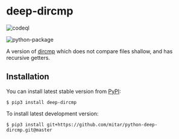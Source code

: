 # deep-dircmp

![codeql](https://github.com/mitar/python-deep-dircmp/actions/workflows/codeql.yml/badge.svg)


![python-package](https://github.com/mitar/python-deep-dircmp/actions/workflows/python-package.yml/badge.svg)


A version of [dircmp](https://docs.python.org/3/library/filecmp.html#filecmp.dircmp)
which does not compare files shallow, and has recursive getters.

## Installation

You can install latest stable version from [PyPI](https://pypi.org/):

```
$ pip3 install deep-dircmp
```

To install latest development version:

```
$ pip3 install git+https://github.com/mitar/python-deep-dircmp.git@master
```
